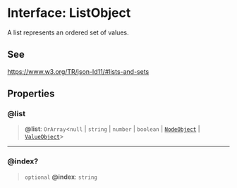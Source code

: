 # Interface: ListObject

A list represents an ordered set of values.

## See

https://www.w3.org/TR/json-ld11/#lists-and-sets

## Properties

### @list

> **@list**: `OrArray`\<`null` \| `string` \| `number` \| `boolean` \| [`NodeObject`](NodeObject.md) \| [`ValueObject`](../type-aliases/ValueObject.md)\>

***

### @index?

> `optional` **@index**: `string`
